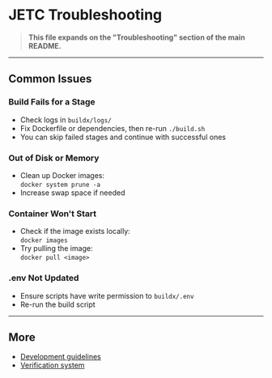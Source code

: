 # JETC Troubleshooting

> **This file expands on the "Troubleshooting" section of the main README.**

---

## Common Issues

### Build Fails for a Stage

- Check logs in `buildx/logs/`
- Fix Dockerfile or dependencies, then re-run `./build.sh`
- You can skip failed stages and continue with successful ones

### Out of Disk or Memory

- Clean up Docker images:  
  `docker system prune -a`
- Increase swap space if needed

### Container Won't Start

- Check if the image exists locally:  
  `docker images`
- Try pulling the image:  
  `docker pull <image>`

### .env Not Updated

- Ensure scripts have write permission to `buildx/.env`
- Re-run the build script

---

## More

- [Development guidelines](dev-guidelines.md)
- [Verification system](verification.md)

<!--
# File location diagram:
# jetc/                          <- Main project folder
# ├── buildx/                    <- Build system and scripts
# │   └── readme/                <- THIS FILE and related docs
# └── ...                        <- Other project files
#
# Description: Troubleshooting guide for Jetson Container project.
# Author: Mr K / GitHub Copilot
# COMMIT-TRACKING: UUID-20240805-210000-TROUBLE
-->

